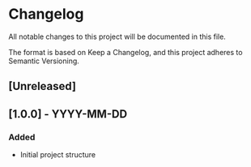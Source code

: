 # Changelog
All notable changes to this project will be documented in this file.

The format is based on Keep a Changelog, and this project adheres to Semantic Versioning.

## [Unreleased]

## [1.0.0] - YYYY-MM-DD
### Added
- Initial project structure
